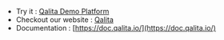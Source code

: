 * Try it : [Qalita Demo Platform](https://demo.platform.qalita.io/)
* Checkout our website : [Qalita](https://qalita.io)
* Documentation : [https://doc.qalita.io/](https://doc.qalita.io/)
